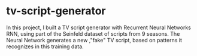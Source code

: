 # tv-script-generator

In this project, I built a TV script generator with Recurrent Neural Networks RNN, using part of the Seinfeld dataset of scripts from 9 seasons.
The Neural Network generates a new ,"fake" TV script, based on patterns it recognizes in this training data.
